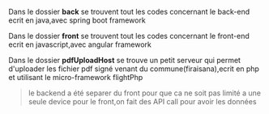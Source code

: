 Dans le dossier **back** se trouvent tout les codes concernant le back-end
ecrit en java,avec spring boot framework

Dans le dossier **front** se trouvent tout les codes concernant le front-end
ecrit en javascript,avec angular framework

Dans le dossier **pdfUploadHost** se trouve un petit serveur qui permet d'uploader les
fichier pdf signé venant du commune(firaisana),ecrit en php et utilisant le 
micro-framework flightPhp

>le backend a été separer du front pour que ca ne soit pas limité a une seule
>device pour le front,on fait des API call pour avoir les données
